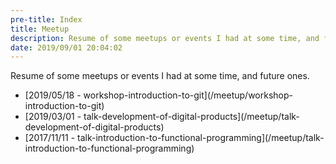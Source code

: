 ```yaml
---
pre-title: Index
title: Meetup
description: Resume of some meetups or events I had at some time, and future ones
date: 2019/09/01 20:04:02
---
```


Resume of some meetups or events I had at some time, and future ones.

<nav id="file">
	<ul>
		<li>[<span class="mobile-hide">2019/05/18 - </span>workshop-introduction-to-git](/meetup/workshop-introduction-to-git)</li>
		<li>[<span class="mobile-hide">2019/03/01 - </span>talk-development-of-digital-products](/meetup/talk-development-of-digital-products)</li>
		<li>[<span class="mobile-hide">2017/11/11 - </span>talk-introduction-to-functional-programming](/meetup/talk-introduction-to-functional-programming)</li>
	</ul>
</nav>
<nav id="dir">
	<ul>
	</ul>
</nav>
